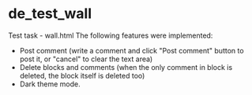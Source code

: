 # de_test_wall
Test task - wall.html
The following features were implemented:
- Post comment (write a comment and click "Post comment" button to post it, or "cancel" to clear the text area)
- Delete blocks and comments (when the only comment in block is deleted, the block itself is deleted too)
- Dark theme mode. 
